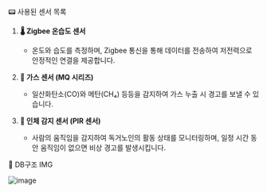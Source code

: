 📟 사용된 센서 목록

1. **🌡️ Zigbee 온습도 센서**
   - 온도와 습도를 측정하며, Zigbee 통신을 통해 데이터를 전송하여 저전력으로 안정적인 연결을 제공합니다.

2. **💨 가스 센서 (MQ 시리즈)**
   - 일산화탄소(CO)와 메탄(CH₄) 등등을 감지하여 가스 누출 시 경고를 보낼 수 있습니다.

3. **👤 인체 감지 센서 (PIR 센서)**
   - 사람의 움직임을 감지하여 독거노인의 활동 상태를 모니터링하며, 일정 시간 동안 움직임이 없으면 비상 경고를 발생시킵니다.


💾 DB구조 IMG

![image](https://github.com/user-attachments/assets/d4b9766d-1ed5-439a-8df3-2ecf191b7cc6)
